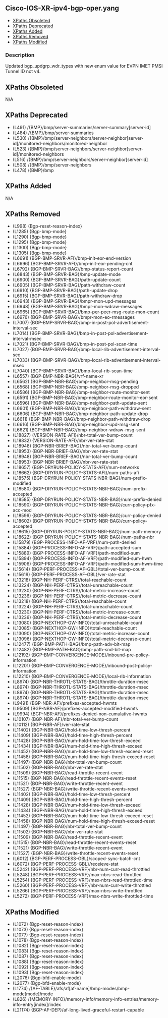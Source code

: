 ## Cisco-IOS-XR-ipv4-bgp-oper.yang

- [XPaths Obsoleted](#xpaths-obsoleted)
- [XPaths Deprecated](#xpaths-deprecated)
- [XPaths Added](#xpaths-added)
- [XPaths Removed](#xpaths-removed)
- [XPaths Modified](#xpaths-modified)

### Description

Updated bgp_updgrp_wdr_types with new enum value for EVPN IMET PMSI Tunnel ID not v4.

## XPaths Obsoleted

N/A

## XPaths Deprecated

- (L491)	/{BMP}/bmp/server-summaries/server-summary[server-id]
- (L484)	/{BMP}/bmp/server-summaries
- (L530)	/{BMP}/bmp/server-neighbors/server-neighbor[server-id]/monitored-neighbors/monitored-neighbor
- (L523)	/{BMP}/bmp/server-neighbors/server-neighbor[server-id]/monitored-neighbors
- (L516)	/{BMP}/bmp/server-neighbors/server-neighbor[server-id]
- (L508)	/{BMP}/bmp/server-neighbors
- (L478)	/{BMP}/bmp

## XPaths Added

N/A

## XPaths Removed

- (L998)	{Bgp-reset-reason-index}
- (L1285)	{Bgp-bmp-mode}
- (L1290)	{Bgp-bmp-mode}
- (L1295)	{Bgp-bmp-mode}
- (L1300)	{Bgp-bmp-mode}
- (L1305)	{Bgp-bmp-mode}
- (L6691)	{BGP-BMP-SRVR-AFI}/bmp-init-eor-end-version
- (L6696)	{BGP-BMP-SRVR-AFI}/bmp-init-eor-pending-cnt
- (L6792)	{BGP-BMP-SRVR-BAG}/bmp-status-report-count
- (L6843)	{BGP-BMP-SRVR-BAG}/bmp-update-mode
- (L6900)	{BGP-BMP-SRVR-BAG}/path-update-count
- (L6905)	{BGP-BMP-SRVR-BAG}/path-withdraw-count
- (L6910)	{BGP-BMP-SRVR-BAG}/path-update-drop
- (L6915)	{BGP-BMP-SRVR-BAG}/path-withdraw-drop
- (L6943)	{BGP-BMP-SRVR-BAG}/bmpr-mon-upd-messages
- (L6948)	{BGP-BMP-SRVR-BAG}/bmpr-mon-wdraw-messages
- (L6965)	{BGP-BMP-SRVR-BAG}/bmp-per-peer-msg-route-mon-count
- (L6976)	{BGP-BMP-SRVR-BAG}/bmpr-mon-eo-rmessages
- (L7007)	{BGP-BMP-SRVR-BAG}/bmp-in-post-pol-advertisement-interval-sec
- (L7014)	{BGP-BMP-SRVR-BAG}/bmp-in-post-pol-advertisement-interval-msec
- (L7021)	{BGP-BMP-SRVR-BAG}/bmp-in-post-pol-scan-time
- (L7027)	{BGP-BMP-SRVR-BAG}/bmp-local-rib-advertisement-interval-sec
- (L7033)	{BGP-BMP-SRVR-BAG}/bmp-local-rib-advertisement-interval-msec
- (L7040)	{BGP-BMP-SRVR-BAG}/bmp-local-rib-scan-time
- (L6557)	{BGP-BMP-NBR-BAG}/vrf-name-xr
- (L6562)	{BGP-BMP-NBR-BAG}/bmp-neighbor-msg-pending
- (L6568)	{BGP-BMP-NBR-BAG}/bmp-neighbor-msg-dropped
- (L6586)	{BGP-BMP-NBR-BAG}/bmp-neighbor-route-monitor-sent
- (L6591)	{BGP-BMP-NBR-BAG}/bmp-neighbor-route-monitor-eor-sent
- (L6596)	{BGP-BMP-NBR-BAG}/bmp-neighbor-path-update-sent
- (L6601)	{BGP-BMP-NBR-BAG}/bmp-neighbor-path-withdraw-sent
- (L6606)	{BGP-BMP-NBR-BAG}/bmp-neighbor-path-update-drop
- (L6611)	{BGP-BMP-NBR-BAG}/bmp-neighbor-path-withdraw-drop
- (L6616)	{BGP-BMP-NBR-BAG}/bmp-neighbor-upd-msg-sent
- (L6621)	{BGP-BMP-NBR-BAG}/bmp-neighbor-wdraw-msg-sent
- (L18827)	{VERSION-RATE-AFI}/nbr-total-ver-bump-count
- (L18832)	{VERSION-RATE-AFI}/nbr-ver-rate-stat
- (L18948)	{BGP-NBR-BRIEF-BAG}/nbr-total-ver-bump-count
- (L18953)	{BGP-NBR-BRIEF-BAG}/nbr-ver-rate-stat
- (L18948)	{BGP-NBR-BRIEF-BAG}/nbr-total-ver-bump-count
- (L18953)	{BGP-NBR-BRIEF-BAG}/nbr-ver-rate-stat
- (L18657)	{BGP-DRYRUN-POLICY-STATS-AFI}/num-networks
- (L18662)	{BGP-DRYRUN-POLICY-STATS-AFI}/num-paths-afi
- (L18575)	{BGP-DRYRUN-POLICY-STATS-NBR-BAG}/num-prefix-modified
- (L18580)	{BGP-DRYRUN-POLICY-STATS-NBR-BAG}/num-prefix-accepted
- (L18585)	{BGP-DRYRUN-POLICY-STATS-NBR-BAG}/num-prefix-denied
- (L18590)	{BGP-DRYRUN-POLICY-STATS-NBR-BAG}/curr-policy-pfx-acc-mod
- (L18596)	{BGP-DRYRUN-POLICY-STATS-NBR-BAG}/curr-policy-denied
- (L18602)	{BGP-DRYRUN-POLICY-STATS-NBR-BAG}/curr-policy-accepted
- (L18615)	{BGP-DRYRUN-POLICY-STATS-NBR-BAG}/num-path-memory
- (L18622)	{BGP-DRYRUN-POLICY-STATS-NBR-BAG}/num-paths-nbr
- (L15879)	{BGP-PROCESS-INFO-AF-VRF}/num-path-denied
- (L15884)	{BGP-PROCESS-INFO-AF-VRF}/path-accepted-sum
- (L15889)	{BGP-PROCESS-INFO-AF-VRF}/path-modified-sum
- (L15894)	{BGP-PROCESS-INFO-AF-VRF}/path-modified-sum-hwm
- (L15906)	{BGP-PROCESS-INFO-AF-VRF}/path-modified-sum-hwm-time
- (L15614)	{BGP-PERF-PROCESS-AF-GBL}/total-ver-bump-count
- (L15619)	{BGP-PERF-PROCESS-AF-GBL}/ver-rate-stat
- (L13218)	{BGP-NH-PERF-CTRS}/total-reachable-count
- (L13224)	{BGP-NH-PERF-CTRS}/total-unreachable-count
- (L13230)	{BGP-NH-PERF-CTRS}/total-metric-increase-count
- (L13236)	{BGP-NH-PERF-CTRS}/total-metric-decrease-count
- (L13218)	{BGP-NH-PERF-CTRS}/total-reachable-count
- (L13224)	{BGP-NH-PERF-CTRS}/total-unreachable-count
- (L13230)	{BGP-NH-PERF-CTRS}/total-metric-increase-count
- (L13236)	{BGP-NH-PERF-CTRS}/total-metric-decrease-count
- (L13080)	{BGP-NEXTHOP-GW-INFO}/total-unreachable-count
- (L13085)	{BGP-NEXTHOP-GW-INFO}/total-reachable-count
- (L13090)	{BGP-NEXTHOP-GW-INFO}/total-metric-increase-count
- (L13096)	{BGP-NEXTHOP-GW-INFO}/total-metric-decrease-count
- (L12477)	{BGP-BMP-PATH-BAG}/bmp-path-adv-bit-map
- (L12482)	{BGP-BMP-PATH-BAG}/bmp-path-snd-bit-map
- (L12192)	{BGP-BMP-CONVERGENCE-MODE}/inbound-pre-policy-information
- (L12201)	{BGP-BMP-CONVERGENCE-MODE}/inbound-post-policy-information
- (L12210)	{BGP-BMP-CONVERGENCE-MODE}/local-rib-information
- (L8974)	{BGP-NBR-THROTL-STATS-BAG}/throttle-duration-msec
- (L8974)	{BGP-NBR-THROTL-STATS-BAG}/throttle-duration-msec
- (L8974)	{BGP-NBR-THROTL-STATS-BAG}/throttle-duration-msec
- (L8974)	{BGP-NBR-THROTL-STATS-BAG}/throttle-duration-msec
- (L9491)	{BGP-NBR-AF}/prefixes-accepted-hwmts
- (L9509)	{BGP-NBR-AF}/prefixes-accepted-modified-hwmts
- (L9994)	{BGP-NBR-AF}/prefixes-denied-non-cumulative-hwmts
- (L10107)	{BGP-NBR-AF}/nbr-total-ver-bump-count
- (L10112)	{BGP-NBR-AF}/ver-rate-stat
- (L11402)	{BGP-NBR-BAG}/hold-time-low-thresh-percent
- (L11409)	{BGP-NBR-BAG}/hold-time-high-thresh-percent
- (L11428)	{BGP-NBR-BAG}/num-hold-time-low-thresh-exceed
- (L11434)	{BGP-NBR-BAG}/num-hold-time-high-thresh-exceed
- (L11452)	{BGP-NBR-BAG}/num-hold-time-low-thresh-exceed-reset
- (L11458)	{BGP-NBR-BAG}/num-hold-time-high-thresh-exceed-reset
- (L11497)	{BGP-NBR-BAG}/nbr-total-ver-bump-count
- (L11502)	{BGP-NBR-BAG}/nbr-ver-rate-stat
- (L11509)	{BGP-NBR-BAG}/read-throttle-recent-event
- (L11515)	{BGP-NBR-BAG}/read-throttle-recent-events-reset
- (L11521)	{BGP-NBR-BAG}/write-throttle-recent-event
- (L11527)	{BGP-NBR-BAG}/write-throttle-recent-events-reset
- (L11402)	{BGP-NBR-BAG}/hold-time-low-thresh-percent
- (L11409)	{BGP-NBR-BAG}/hold-time-high-thresh-percent
- (L11428)	{BGP-NBR-BAG}/num-hold-time-low-thresh-exceed
- (L11434)	{BGP-NBR-BAG}/num-hold-time-high-thresh-exceed
- (L11452)	{BGP-NBR-BAG}/num-hold-time-low-thresh-exceed-reset
- (L11458)	{BGP-NBR-BAG}/num-hold-time-high-thresh-exceed-reset
- (L11497)	{BGP-NBR-BAG}/nbr-total-ver-bump-count
- (L11502)	{BGP-NBR-BAG}/nbr-ver-rate-stat
- (L11509)	{BGP-NBR-BAG}/read-throttle-recent-event
- (L11515)	{BGP-NBR-BAG}/read-throttle-recent-events-reset
- (L11521)	{BGP-NBR-BAG}/write-throttle-recent-event
- (L11527)	{BGP-NBR-BAG}/write-throttle-recent-events-reset
- (L6012)	{BGP-PERF-PROCESS-GBL}/scoped-sync-batch-cnt
- (L6072)	{BGP-PERF-PROCESS-GBL}/receieve-stat
- (L5242)	{BGP-PERF-PROCESS-VRF}/nbr-num-curr-read-throttled
- (L5248)	{BGP-PERF-PROCESS-VRF}/max-nbrs-read-throttled
- (L5254)	{BGP-PERF-PROCESS-VRF}/max-nbrs-read-throttled-time
- (L5260)	{BGP-PERF-PROCESS-VRF}/nbr-num-curr-write-throttled
- (L5266)	{BGP-PERF-PROCESS-VRF}/max-nbrs-write-throttled
- (L5272)	{BGP-PERF-PROCESS-VRF}/max-nbrs-write-throttled-time

## XPaths Modified

- (L1072)	{Bgp-reset-reason-index}
- (L1073)	{Bgp-reset-reason-index}
- (L1077)	{Bgp-reset-reason-index}
- (L1078)	{Bgp-reset-reason-index}
- (L1082)	{Bgp-reset-reason-index}
- (L1083)	{Bgp-reset-reason-index}
- (L1087)	{Bgp-reset-reason-index}
- (L1088)	{Bgp-reset-reason-index}
- (L1092)	{Bgp-reset-reason-index}
- (L1093)	{Bgp-reset-reason-index}
- (L2076)	{Bgp-bfd-enable-mode}
- (L2077)	{Bgp-bfd-enable-mode}
- (L1774)	/{AF-TABLE}/afs/af[af-name]/bmp-modes/bmp-mode[mode]/mode
- (L826)	/{MEMORY-INFO}/memory-info/memory-info-entries/memory-info-entry[index]/index
- (L21174)	{BGP-AF-DEP}/af-long-lived-graceful-restart-capable

